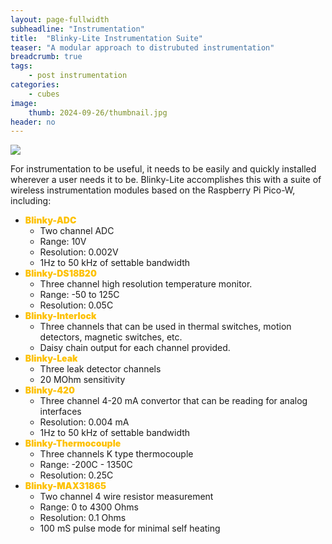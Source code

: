 ```yaml
---
layout: page-fullwidth
subheadline: "Instrumentation"
title:  "Blinky-Lite Instrumentation Suite"
teaser: "A modular approach to distrubuted instrumentation"
breadcrumb: true
tags:
    - post instrumentation
categories:
    - cubes
image:
    thumb: 2024-09-26/thumbnail.jpg
header: no
---
```

<div class="row t30">
    <img src="{{ site.urlimg }}/2024-09-26/BLInstSuite.jpg" >
</div>

For instrumentation to be useful, it needs to be easily and quickly installed wherever a user needs it to be. Blinky-Lite accomplishes this with a suite of wireless instrumentation modules based on the Raspberry Pi Pico-W, including:
- <span style="color:#fdc100;font-weight:900;">Blinky-ADC</span>
  - Two channel ADC
  - Range: 10V
  - Resolution:  0.002V 
  - 1Hz to 50 kHz of settable bandwidth
- <span style="color:#fdc100;font-weight:900;">Blinky-DS18B20</span>
  - Three channel high resolution temperature monitor.
  - Range: -50 to 125C 
  - Resolution: 0.05C
- <span style="color:#fdc100;font-weight:900;">Blinky-Interlock</span>
  - Three channels that can be used in thermal switches, motion detectors, magnetic switches, etc.
  - Daisy chain output for each channel provided. 
- <span style="color:#fdc100;font-weight:900;">Blinky-Leak</span>
  - Three leak detector channels
  - 20 MOhm sensitivity
- <span style="color:#fdc100;font-weight:900;">Blinky-420</span>
  - Three channel 4-20 mA convertor that can be reading for analog interfaces
  - Resolution: 0.004 mA
  - 1Hz to 50 kHz of settable bandwidth
- <span style="color:#fdc100;font-weight:900;">Blinky-Thermocouple</span>
  - Three channels K type thermocouple
  - Range: -200C - 1350C
  - Resolution: 0.25C
- <span style="color:#fdc100;font-weight:900;">Blinky-MAX31865</span>
  - Two channel 4 wire resistor measurement
  - Range: 0 to 4300 Ohms
  - Resolution: 0.1 Ohms
  - 100 mS pulse mode for minimal self heating
